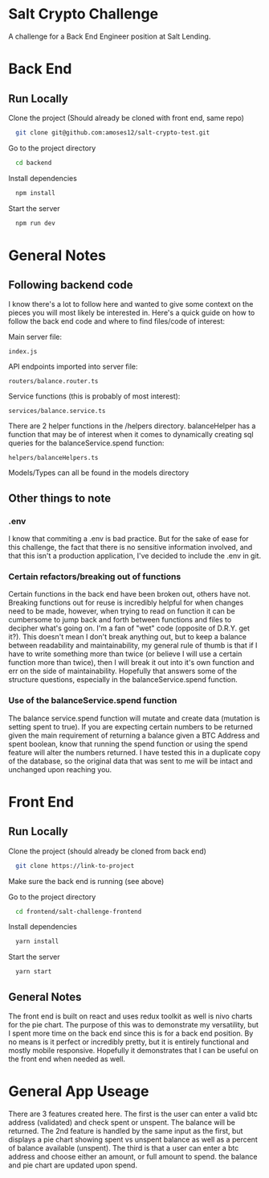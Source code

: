 # Salt Crypto Challenge

A challenge for a Back End Engineer position at Salt Lending.

# Back End

## Run Locally

Clone the project (Should already be cloned with front end, same repo)

```bash
  git clone git@github.com:amoses12/salt-crypto-test.git
```

Go to the project directory

```bash
  cd backend
```

Install dependencies

```bash
  npm install
```

Start the server

```bash
  npm run dev
```

# General Notes

## Following backend code

I know there's a lot to follow here and wanted to give some context on the pieces you will
most likely be interested in. Here's a quick guide on how to follow the back end code and
where to find files/code of interest:

Main server file:

```
index.js
```

API endpoints imported into server file:

```
routers/balance.router.ts
```

Service functions (this is probably of most interest):

```
services/balance.service.ts
```

There are 2 helper functions in the /helpers directory. balanceHelper has a function
that may be of interest when it comes to dynamically creating sql queries for the
balanceService.spend function:

```
helpers/balanceHelpers.ts
```

Models/Types can all be found in the models directory

## Other things to note

### .env

I know that commiting a .env is bad practice. But for the sake of ease for this challenge,
the fact that there is no sensitive information involved, and that this isn't a production
application, I've decided to include the .env in git.

### Certain refactors/breaking out of functions

Certain functions in the back end have been broken out, others have not. Breaking functions
out for reuse is incredibly helpful for when changes need to be made, however, when trying
to read on function it can be cumbersome to jump back and forth between functions and files
to decipher what's going on. I'm a fan of "wet" code (opposite of D.R.Y. get it?). This
doesn't mean I don't break anything out, but to keep a balance between readability and
maintainability, my general rule of thumb is that if I have to write something more than
twice (or believe I will use a certain function more than twice), then I will break it out
into it's own function and err on the side of maintainability. Hopefully that answers some
of the structure questions, especially in the balanceService.spend function.

### Use of the balanceService.spend function

The balance service.spend function will mutate and create data (mutation is setting spent
to true). If you are expecting certain numbers to be returned given the main requirement
of returning a balance given a BTC Address and spent boolean, know that running the spend
function or using the spend feature will alter the numbers returned. I have tested this in
a duplicate copy of the database, so the original data that was sent to me will be intact
and unchanged upon reaching you.

# Front End

## Run Locally

Clone the project (should already be cloned from back end)

```bash
  git clone https://link-to-project
```

Make sure the back end is running (see above)

Go to the project directory

```bash
  cd frontend/salt-challenge-frontend
```

Install dependencies

```bash
  yarn install
```

Start the server

```bash
  yarn start
```

## General Notes

The front end is built on react and uses redux toolkit as well is nivo charts for the
pie chart. The purpose of this was to demonstrate my versatility, but I spent more time on
the back end since this is for a back end position. By no means is it perfect or incredibly pretty,
but it is entirely functional and mostly mobile responsive. Hopefully
it demonstrates that I can be useful on the front end when needed as well.

# General App Useage

There are 3 features created here. The first is the user can enter a valid btc address (validated)
and check spent or unspent. The balance will be returned. The 2nd feature is handled by the same
input as the first, but displays a pie chart showing spent vs unspent balance as well as a percent
of balance available (unspent). The third is that a user can enter a btc address and choose either
an amount, or full amount to spend. the balance and pie chart are updated upon spend.
